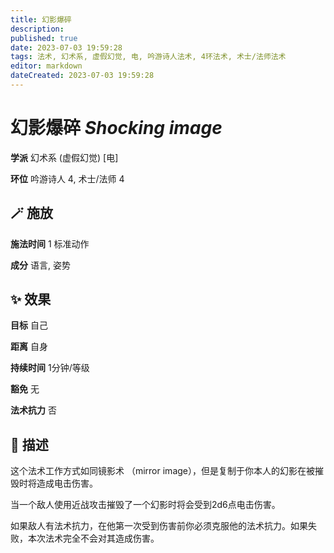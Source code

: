 ```yaml
---
title: 幻影爆碎
description: 
published: true
date: 2023-07-03 19:59:28
tags: 法术, 幻术系, 虚假幻觉, 电, 吟游诗人法术, 4环法术, 术士/法师法术
editor: markdown
dateCreated: 2023-07-03 19:59:28
---
```


# **幻影爆碎** *Shocking image*

**学派** 幻术系 (虚假幻觉) \[电\] 

**环位** 吟游诗人 4, 术士/法师 4

## 🪄 施放

**施法时间** 1 标准动作

**成分** 语言, 姿势

## ✨ 效果 

**目标** 自己 

**距离** 自身  

**持续时间** 1分钟/等级 

**豁免** 无

**法术抗力** 否

## 📖 描述

这个法术工作方式如同镜影术 （mirror image），但是复制于你本人的幻影在被摧毁时将造成电击伤害。

当一个敌人使用近战攻击摧毁了一个幻影时将会受到2d6点电击伤害。

如果敌人有法术抗力，在他第一次受到伤害前你必须克服他的法术抗力。如果失败，本次法术完全不会对其造成伤害。
    